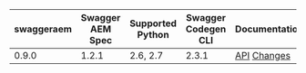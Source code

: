| swaggeraem | Swagger AEM Spec | Supported Python        | Swagger Codegen CLI | Documentation                                                                                                                                                            |
|------------|------------------|-------------------------|---------------------|--------------------------------------------------------------------------------------------------------------------------------------------------------------------------|
| 0.9.0      | 1.2.1            | 2.6, 2.7                | 2.3.1               | [API](https://shinesolutions.github.io/swagger-aem/python/0.9.0/index.html) [Changes](https://github.com/shinesolutions/swagger-aem/blob/master/python/CHANGELOG.md#090) |
